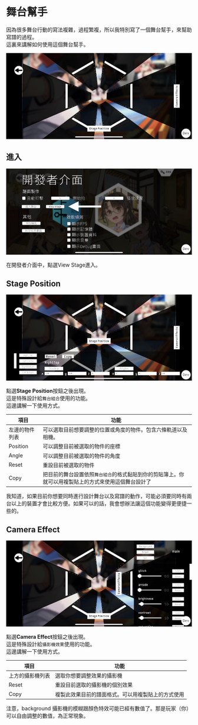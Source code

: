 # 舞台幫手
因為很多舞台行動的寫法複雜，過程繁複，所以我特別寫了一個舞台幫手，來幫助寫譜的過程。<br>這裏來講解如何使用這個舞台幫手。

![ViewStage](https://github.com/wiseyestudio00/Hexa-Hysteria-Chart-Reference/blob/main/pics/2.Reference/ViewStage/ViewStage.PNG)

## 進入
![DevMenu](https://github.com/wiseyestudio00/Hexa-Hysteria-Chart-Reference/blob/main/pics/2.Reference/ViewStage/DevMenu.PNG)

在開發者介面中，點選View Stage進入。

## Stage Position
![Stage Postion](https://github.com/wiseyestudio00/Hexa-Hysteria-Chart-Reference/blob/main/pics/2.Reference/ViewStage/StagePosition.PNG)

點選**Stage Position**按鈕之後出現。<br>
這是特殊設計給`舞台組合`使用的功能。<br>
這邊講解一下使用方式。

項目 | 功能
------------ | ------------- |
左邊的物件列表 | 可以選取目前想要調整的位置或角度的物件。包含六條軌道以及相機。
Position | 可以調整目前被選取的物件的座標
Angle | 可以調整目前被選取的物件的角度
Reset | 重設目前被選取的物件
Copy | 把目前的舞台設置依照`舞台組合`的格式黏貼到你的剪貼簿上。你就可以用複製貼上的方式來使用這個舞台設計了

我知道，如果目前你想要同時進行設計舞台以及寫譜的動作，可能必須要同時有兩台以上的裝置才會比較方便。如果可以的話，我會想辦法讓這個功能變得更便捷一些的。

## Camera Effect
![Camera Effect](https://github.com/wiseyestudio00/Hexa-Hysteria-Chart-Reference/blob/main/pics/2.Reference/ViewStage/CameraEffect.PNG)

點選**Camera Effect**按鈕之後出現。<br>
這是特殊設計給`攝影機效果`使用的功能。<br>
這邊講解一下使用方式。

項目 | 功能
------------ | ------------- |
上方的攝影機列表 | 選取你想要調整效果的攝影機
Reset | 重設目前選取的攝影機的個別效果
Copy | 複製此效果目前的譜面格式。可以用複製貼上的方式使用

注意，background 攝影機的模糊跟顏色特效可能已經有數值了。那是玩家（你）可以自由調整的數值，為正常現象。
